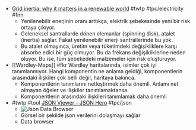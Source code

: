 - [Grid inertia: why it matters in a renewable world](https://www.renewableenergyworld.com/baseload/grid-inertia-why-it-matters-in-a-renewable-world/) #twtp #tpc/electricity #fnn
	- Yenilenebilir enerjinin oranı arttıkça, elektrik şebekesinde yeni bir risk ortaya çıkıyor.
	- Geleneksel santrallarde dönen elemanlar (spinning disk), atalet (inertia) sağlar. Fakat yenilenebilir enerji santrallerinde bu yok.
	- Bu atalet olmayınca, üretim veya tüketimdeki değişikliklere karşı absorbe edici bir güç olmuyor. Bu da frekans değişikliklerine neden oluyor. Bu ise, tüm şebekedeki malzemeler için risk oluşturuyor.
- [[Wardley-Maps]] #fkr Wardley haritalarında, isimler çok iyi tanımlanmıyor. Hangi komponentin ne anlama geldiği, komponentlerin arasındaki ilişkiler çok belli değil, haritaya bakınca.
	- Komponentlerin tanımlarını netleştirmek daha önemli. Anlamı net olmayan öğeler ve ilişkiler tanımlamaktansa.
	- Komponentlerin arasındaki ilişkileri tanımlamak daha önemli
- #twtp #tool [JSON Viewer - JSON Hero](https://jsonhero.io/) #tpc/json
	- ![Json Data Browser](./assets/scs20221205_112927.png)
	- Görsel bir şekilde json verilerini dolaşmayı sağlar
	- Data browser